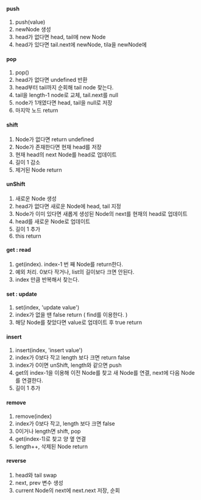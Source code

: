 #### push
1. push(value)
2. newNode 생성
3. head가 없다면 head, tail에 new Node
4. head가 있다면 tail.next에 newNode, tila을 newNode에

#### pop
1. pop()
2. head가 없다면 undefined 반환
3. head부터 tail까지 순회해 tail node 찾는다.
4. tail을 length-1 node로 교체, tail.next를 null
5. node가 1개였다면 head, tail을 null로 저장
6. 마지막 노드 return

#### shift
1. Node가 없다면 return undefined
2. Node가 존재한다면 현재 head를 저장
3. 현재 head의 next Node를 head로 업데이트
4. 길이 1 감소
5. 제거된 Node return

#### unShift
1. 새로운 Node 생성
2. head가 없다면 새로운 Node에 head, tail 지정
3. Node가 이미 있다면 새롭게 생성된 Node의 next를 현재의 head로 업데이트
4. head를 새로운 Node로 업데이트
5. 길이 1 추가
6. this return

#### get : read
1. get(index). index-1 번 째 Node를 return한다.
2. 예외 처리. 0보다 작거나, list의 길이보다 크면 안된다.
3. index 만큼 반복해서 찾는다.

#### set : update
1. set(index, 'update value')
2. index가 없을 땐 false return ( find를 이용한다. )
3. 해당 Node를 찾았다면 value로 업데이트 후 true return

#### insert
1. insert(index, 'insert value')
2. index가 0보다 작고 length 보다 크면 return false
3. index가 0이면 unShift, length와 같으면 push
4. get의 index-1을 이용해 이전 Node를 찾고 새 Node를 연결, next에 다음 Node를 연결한다.
5. 길이 1 추가

#### remove
1. remove(index)
2. index가 0보다 작고, length 보다 크면 false
3. 0이거나 length면 shift, pop
4. get(index-1)로 찾고 양 옆 연결
5. length++, 삭제된 Node return

#### reverse
1. head와 tail swap
2. next, prev 변수 생성
3. current Node의 next에 next.next 저장, 순회